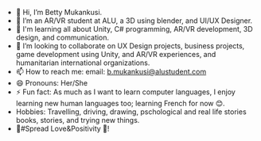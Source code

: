 - 👋 Hi, I’m Betty Mukankusi.
- 👀 I’m an AR/VR student at ALU, a 3D using blender, and UI/UX Designer.
- 🌱 I'm learning all about Unity, C# programming, AR/VR development, 3D design, and communication.
- 💞️ I’m looking to collaborate on UX Design projects, business projects, game development using Unity, and AR/VR experiences, and humanitarian international organizations.
- 📫 How to reach me: email: b.mukankusi@alustudent.com
- 😄 Pronouns: Her/She
- ⚡ Fun fact: As much as I want to learn computer languages, I enjoy learning new human languages too; learning French for now 😊.
- Hobbies: Travelling, driving, drawing, pschological and real life stories books, stories, and trying new things.
- 🎯#Spread Love&Positivity 💖!

<!---
bmukankusi/bmukankusi is a ✨ special ✨ repository because its `README.md` (this file) appears on your GitHub profile.
You can click the Preview link to take a look at your changes.
--->
